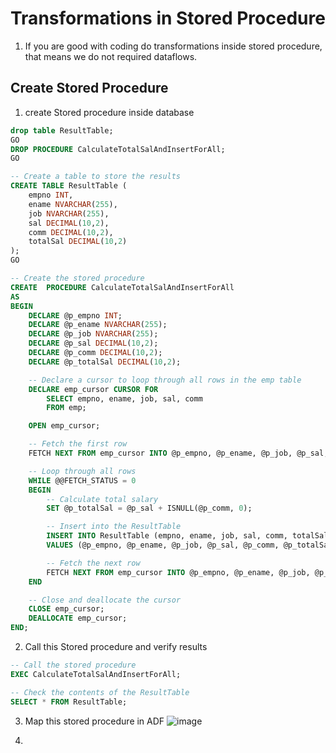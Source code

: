 # Transformations in Stored Procedure

1. If you are good with coding do transformations inside stored procedure, that means we do not required dataflows.

## Create Stored Procedure

1. create Stored procedure inside database

``` sql
drop table ResultTable;
GO
DROP PROCEDURE CalculateTotalSalAndInsertForAll;
GO

-- Create a table to store the results
CREATE TABLE ResultTable (
    empno INT,
    ename NVARCHAR(255),
    job NVARCHAR(255),
    sal DECIMAL(10,2),
    comm DECIMAL(10,2),
    totalSal DECIMAL(10,2)
);
GO

-- Create the stored procedure
CREATE  PROCEDURE CalculateTotalSalAndInsertForAll
AS
BEGIN        
    DECLARE @p_empno INT;
    DECLARE @p_ename NVARCHAR(255);
    DECLARE @p_job NVARCHAR(255);
    DECLARE @p_sal DECIMAL(10,2);
    DECLARE @p_comm DECIMAL(10,2);
    DECLARE @p_totalSal DECIMAL(10,2);

    -- Declare a cursor to loop through all rows in the emp table
    DECLARE emp_cursor CURSOR FOR
        SELECT empno, ename, job, sal, comm
        FROM emp;

    OPEN emp_cursor;

    -- Fetch the first row
    FETCH NEXT FROM emp_cursor INTO @p_empno, @p_ename, @p_job, @p_sal, @p_comm;

    -- Loop through all rows
    WHILE @@FETCH_STATUS = 0
    BEGIN
        -- Calculate total salary
        SET @p_totalSal = @p_sal + ISNULL(@p_comm, 0);

        -- Insert into the ResultTable
        INSERT INTO ResultTable (empno, ename, job, sal, comm, totalSal)
        VALUES (@p_empno, @p_ename, @p_job, @p_sal, @p_comm, @p_totalSal);

        -- Fetch the next row
        FETCH NEXT FROM emp_cursor INTO @p_empno, @p_ename, @p_job, @p_sal, @p_comm;
    END

    -- Close and deallocate the cursor
    CLOSE emp_cursor;
    DEALLOCATE emp_cursor;
END;


```
2. Call this Stored procedure and verify results
``` sql
-- Call the stored procedure
EXEC CalculateTotalSalAndInsertForAll;

-- Check the contents of the ResultTable
SELECT * FROM ResultTable;

```
3. Map this stored procedure in ADF
  ![image](https://github.com/rritec/Cloud-Data-Engineering/assets/20516321/34935fa4-9b74-4d0e-ac16-be5def3e95a9)

4. 
